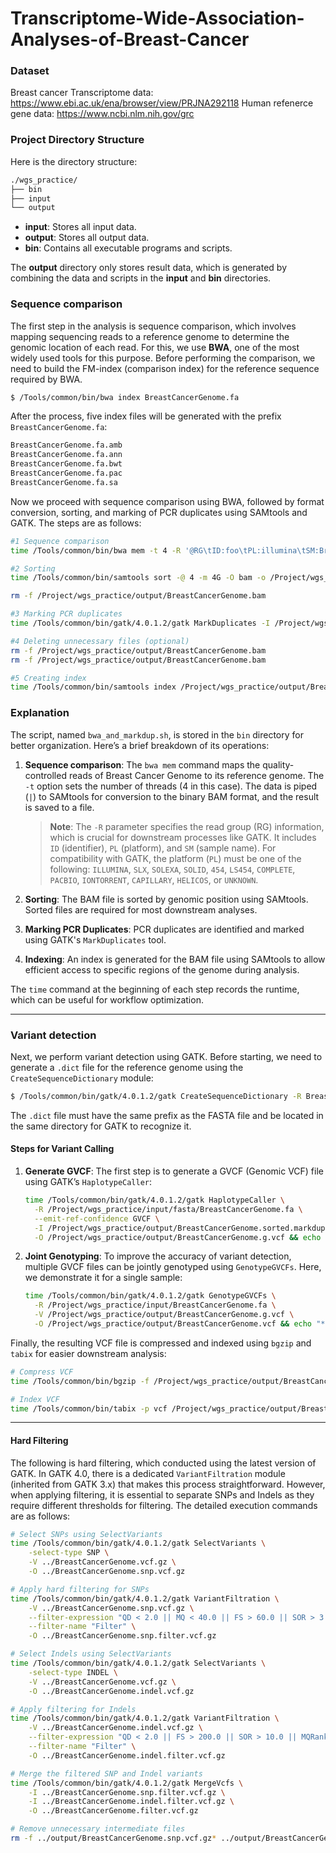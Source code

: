 # Transcriptome-Wide-Association-Analyses-of-Breast-Cancer
### Dataset

Breast cancer Transcriptome data: https://www.ebi.ac.uk/ena/browser/view/PRJNA292118
Human refenerce gene data: https://www.ncbi.nlm.nih.gov/grc

### Project Directory Structure

Here is the directory structure:

```bash
./wgs_practice/
├── bin
├── input
└── output
```
- **input**: Stores all input data.
- **output**: Stores all output data.
- **bin**: Contains all executable programs and scripts.

The **output** directory only stores result data, which is generated by combining the data and scripts in the **input** and **bin** directories.

### Sequence comparison

The first step in the analysis is sequence comparison, which involves mapping sequencing reads to a reference genome to determine the genomic location of each read. For this, we use **BWA**, one of the most widely used tools for this purpose. Before performing the comparison, we need to build the FM-index (comparison index) for the reference sequence required by BWA.

```bash
$ /Tools/common/bin/bwa index BreastCancerGenome.fa
```
 After the process, five index files will be generated with the prefix `BreastCancerGenome.fa`:

```bash
BreastCancerGenome.fa.amb
BreastCancerGenome.fa.ann
BreastCancerGenome.fa.bwt
BreastCancerGenome.fa.pac
BreastCancerGenome.fa.sa
```

Now we proceed with sequence comparison using BWA, followed by format conversion, sorting, and marking of PCR duplicates using SAMtools and GATK. The steps are as follows:

```bash
#1 Sequence comparison
time /Tools/common/bin/bwa mem -t 4 -R '@RG\tID:foo\tPL:illumina\tSM:BreastCancer' /Project/wgs_practice/input/fasta/BreastCancerGenome.fa /Project/wgs_practice/input/fastq/BreastCancerGenome.fastq.gz /Project/wgs_practice/input/BreastCancerGenome.fastq.gz | /Tools/common/bin/samtools view -Sb - > /Project/wgs_practice/output/BreastCancerGenome.bam && echo "** bwa mapping done **"

#2 Sorting
time /Tools/common/bin/samtools sort -@ 4 -m 4G -O bam -o /Project/wgs_practice/output/BreastCancerGenome.sorted.bam /Project/wgs_practice/output/BreastCancerGenome.bam && echo "** BAM sort done"

rm -f /Project/wgs_practice/output/BreastCancerGenome.bam

#3 Marking PCR duplicates
time /Tools/common/bin/gatk/4.0.1.2/gatk MarkDuplicates -I /Project/wgs_practice/output/BreastCancerGenome.sorted.bam -O /Project/wgs_practice/output/BreastCancerGenome.sorted.markdup.bam -M /Project/wgs_practice/output/BreastCancerGenome.markdup_metrics.txt && echo "** markdup done **"

#4 Deleting unnecessary files (optional)
rm -f /Project/wgs_practice/output/BreastCancerGenome.bam
rm -f /Project/wgs_practice/output/BreastCancerGenome.bam

#5 Creating index
time /Tools/common/bin/samtools index /Project/wgs_practice/output/BreastCancerGenome.sorted.markdup.bam && echo "** index done **"
```

### Explanation 

The script, named `bwa_and_markdup.sh`, is stored in the `bin` directory for better organization. Here’s a brief breakdown of its operations:

1. **Sequence comparison**: The `bwa mem` command maps the quality-controlled reads of Breast Cancer Genome to its reference genome. The `-t` option sets the number of threads (4 in this case). The data is piped (`|`) to SAMtools for conversion to the binary BAM format, and the result is saved to a file.

   > **Note**: The `-R` parameter specifies the read group (RG) information, which is crucial for downstream processes like GATK. It includes `ID` (identifier), `PL` (platform), and `SM` (sample name). For compatibility with GATK, the platform (`PL`) must be one of the following: `ILLUMINA`, `SLX`, `SOLEXA`, `SOLID`, `454`, `LS454`, `COMPLETE`, `PACBIO`, `IONTORRENT`, `CAPILLARY`, `HELICOS`, or `UNKNOWN`.

2. **Sorting**: The BAM file is sorted by genomic position using SAMtools. Sorted files are required for most downstream analyses.

3. **Marking PCR Duplicates**: PCR duplicates are identified and marked using GATK's `MarkDuplicates` tool.

4. **Indexing**: An index is generated for the BAM file using SAMtools to allow efficient access to specific regions of the genome during analysis.

The `time` command at the beginning of each step records the runtime, which can be useful for workflow optimization.

---

### Variant detection

Next, we perform variant detection using GATK. Before starting, we need to generate a `.dict` file for the reference genome using the `CreateSequenceDictionary` module:

```bash
$ /Tools/common/bin/gatk/4.0.1.2/gatk CreateSequenceDictionary -R BreastCancerGenome.fa -O BreastCancerGenome.dict && echo "** dict done **"
```

The `.dict` file must have the same prefix as the FASTA file and be located in the same directory for GATK to recognize it.

#### Steps for Variant Calling

1. **Generate GVCF**: The first step is to generate a GVCF (Genomic VCF) file using GATK’s `HaplotypeCaller`:

   ```bash
   time /Tools/common/bin/gatk/4.0.1.2/gatk HaplotypeCaller \
     -R /Project/wgs_practice/input/fasta/BreastCancerGenome.fa \
     --emit-ref-confidence GVCF \
     -I /Project/wgs_practice/output/BreastCancerGenome.sorted.markdup.bam \
     -O /Project/wgs_practice/output/BreastCancerGenome.g.vcf && echo "** gvcf done **"
   ```

2. **Joint Genotyping**: To improve the accuracy of variant detection, multiple GVCF files can be jointly genotyped using `GenotypeGVCFs`. Here, we demonstrate it for a single sample:

   ```bash
   time /Tools/common/bin/gatk/4.0.1.2/gatk GenotypeGVCFs \
     -R /Project/wgs_practice/input/BreastCancerGenome.fa \
     -V /Project/wgs_practice/output/BreastCancerGenome.g.vcf \
     -O /Project/wgs_practice/output/BreastCancerGenome.vcf && echo "** vcf done **"
   ```

Finally, the resulting VCF file is compressed and indexed using `bgzip` and `tabix` for easier downstream analysis:

```bash
# Compress VCF
time /Tools/common/bin/bgzip -f /Project/wgs_practice/output/BreastCancerGenome.vcf

# Index VCF
time /Tools/common/bin/tabix -p vcf /Project/wgs_practice/output/BreastCancerGenome.vcf.gz
```

---

#### Hard Filtering  

The following is  hard filtering, which  conducted using the latest version of GATK. In GATK 4.0, there is a dedicated `VariantFiltration` module (inherited from GATK 3.x) that makes this process straightforward. However, when applying filtering, it is essential to separate SNPs and Indels as they require different thresholds for filtering.  The detailed execution commands are as follows:  

```bash
# Select SNPs using SelectVariants  
time /Tools/common/bin/gatk/4.0.1.2/gatk SelectVariants \
    -select-type SNP \
    -V ../BreastCancerGenome.vcf.gz \
    -O ../BreastCancerGenome.snp.vcf.gz  

# Apply hard filtering for SNPs  
time /Tools/common/bin/gatk/4.0.1.2/gatk VariantFiltration \
    -V ../BreastCancerGenome.snp.vcf.gz \
    --filter-expression "QD < 2.0 || MQ < 40.0 || FS > 60.0 || SOR > 3.0 || MQRankSum < -12.5 || ReadPosRankSum < -8.0" \
    --filter-name "Filter" \
    -O ../BreastCancerGenome.snp.filter.vcf.gz  

# Select Indels using SelectVariants  
time /Tools/common/bin/gatk/4.0.1.2/gatk SelectVariants \
    -select-type INDEL \
    -V ../BreastCancerGenome.vcf.gz \
    -O ../BreastCancerGenome.indel.vcf.gz  

# Apply filtering for Indels  
time /Tools/common/bin/gatk/4.0.1.2/gatk VariantFiltration \
    -V ../BreastCancerGenome.indel.vcf.gz \
    --filter-expression "QD < 2.0 || FS > 200.0 || SOR > 10.0 || MQRankSum < -12.5 || ReadPosRankSum < -8.0" \
    --filter-name "Filter" \
    -O ../BreastCancerGenome.indel.filter.vcf.gz  

# Merge the filtered SNP and Indel variants  
time /Tools/common/bin/gatk/4.0.1.2/gatk MergeVcfs \
    -I ../BreastCancerGenome.snp.filter.vcf.gz \
    -I ../BreastCancerGenome.indel.filter.vcf.gz \
    -O ../BreastCancerGenome.filter.vcf.gz  

# Remove unnecessary intermediate files  
rm -f ../output/BreastCancerGenome.snp.vcf.gz* ../output/BreastCancerGenome.snp.filter.vcf.gz* ../output/BreastCancerGenome.indel.vcf.gz* ../output/BreastCancerGenome.indel.filter.vcf.gz*  
```

